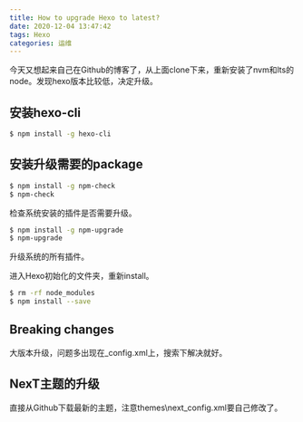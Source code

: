 ```yaml
---
title: How to upgrade Hexo to latest?
date: 2020-12-04 13:47:42
tags: Hexo
categories: 运维 
---
```


今天又想起来自己在Github的博客了，从上面clone下来，重新安装了nvm和lts的node。发现hexo版本比较低，决定升级。

## 安装hexo-cli

``` bash
$ npm install -g hexo-cli
```

## 安装升级需要的package

``` bash
$ npm install -g npm-check
$ npm-check
```
检查系统安装的插件是否需要升级。

``` bash
$ npm install -g npm-upgrade
$ npm-upgrade
```
升级系统的所有插件。

进入Hexo初始化的文件夹，重新install。

``` bash
$ rm -rf node_modules
$ npm install --save
```

## Breaking changes
大版本升级，问题多出现在_config.xml上，搜索下解决就好。

## NexT主题的升级
直接从Github下载最新的主题，注意themes\next\_config.xml要自己修改了。
